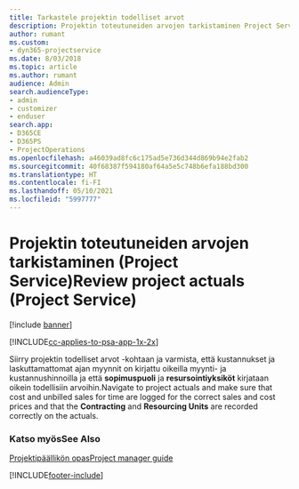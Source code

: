 ```yaml
---
title: Tarkastele projektin todelliset arvot
description: Projektin toteutuneiden arvojen tarkistaminen Project Servicessä
author: rumant
ms.custom:
- dyn365-projectservice
ms.date: 8/03/2018
ms.topic: article
ms.author: rumant
audience: Admin
search.audienceType:
- admin
- customizer
- enduser
search.app:
- D365CE
- D365PS
- ProjectOperations
ms.openlocfilehash: a46039ad8fc6c175ad5e736d344d869b94e2fab2
ms.sourcegitcommit: 40f68387f594180af64a5e5c748b6efa188bd300
ms.translationtype: HT
ms.contentlocale: fi-FI
ms.lasthandoff: 05/10/2021
ms.locfileid: "5997777"
---
```

# <a name="review-project-actuals-project-service"></a><span data-ttu-id="75eeb-103">Projektin toteutuneiden arvojen tarkistaminen (Project Service)</span><span class="sxs-lookup"><span data-stu-id="75eeb-103">Review project actuals (Project Service)</span></span>

[!include [banner](../includes/psa-now-project-operations.md)]

[!INCLUDE[cc-applies-to-psa-app-1x-2x](../includes/cc-applies-to-psa-app-1x-2x.md)]

<span data-ttu-id="75eeb-104">Siirry projektin todelliset arvot -kohtaan ja varmista, että kustannukset ja laskuttamattomat ajan myynnit on kirjattu oikeilla myynti- ja kustannushinnoilla ja että **sopimuspuoli** ja **resursointiyksiköt** kirjataan oikein todellisiin arvoihin.</span><span class="sxs-lookup"><span data-stu-id="75eeb-104">Navigate to project actuals and make sure that cost and unbilled sales for time are logged for the correct sales and cost prices and that the **Contracting** and **Resourcing Units** are recorded correctly on the actuals.</span></span>  
  
### <a name="see-also"></a><span data-ttu-id="75eeb-105">Katso myös</span><span class="sxs-lookup"><span data-stu-id="75eeb-105">See Also</span></span>  
 [<span data-ttu-id="75eeb-106">Projektipäällikön opas</span><span class="sxs-lookup"><span data-stu-id="75eeb-106">Project manager guide</span></span>](../psa/project-manager-guide.md)


[!INCLUDE[footer-include](../includes/footer-banner.md)]